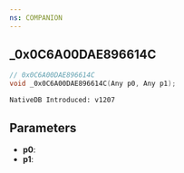 ```yaml
---
ns: COMPANION
---
```

## _0x0C6A00DAE896614C

```c
// 0x0C6A00DAE896614C
void _0x0C6A00DAE896614C(Any p0, Any p1);
```

```
NativeDB Introduced: v1207
```

## Parameters
* **p0**:
* **p1**:
